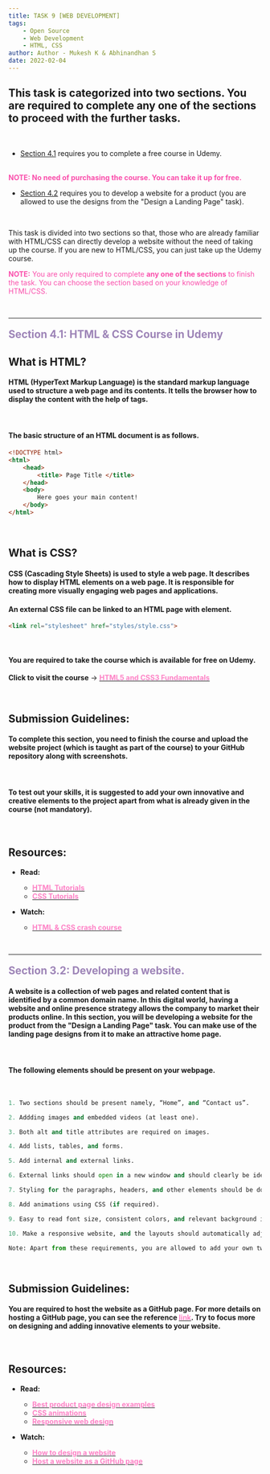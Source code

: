 ```yaml
---
title: TASK 9 [WEB DEVELOPMENT]
tags: 
    - Open Source
    - Web Development
    - HTML, CSS
author: Author - Mukesh K & Abhinandhan S
date: 2022-02-04
---
```


## This task is categorized into two sections. You are required to complete **any one of the sections** to proceed with the further tasks.

<br>

- [Section 4.1](#sec1) requires you to complete a free course in Udemy.
<br>
<b><span style="color: #FA4EAB">NOTE: No need of purchasing the course. You can take it up for free.</span></b>

- [Section 4.2](#sec2) requires you to develop a website for a product (you are allowed to use the designs from the "Design a Landing Page" task).

<br>

This task is divided into two sections so that, those who are already familiar with HTML/CSS can directly develop a website without the need of taking up the course. If you are new to HTML/CSS, you can just take up the Udemy course.

<span style="color: #FA4EAB">**NOTE:** You are only required to complete **any one of the sections** to finish the task. You can choose the section based on your knowledge of HTML/CSS.</span>

<br>

___
<div id="sec1"></div>

#### <b><span style="color: #9D84B7; font-size: 1.3rem">Section 4.1: HTML & CSS Course in Udemy</span></b>


## What is HTML?
#### HTML (HyperText Markup Language) is the standard markup language used to structure a web page and its contents. It tells the browser how to display the content with the help of tags.

<br>

#### The basic structure of an HTML document is as follows.

```html
<!DOCTYPE html>
<html>
    <head>
        <title> Page Title </title>
    </head>
    <body>
        Here goes your main content!
    </body>
</html>
```

<br>

## What is CSS?
#### CSS (Cascading Style Sheets) is used to style a web page. It describes how to display HTML elements on a web page. It is responsible for creating more visually engaging web pages and applications.

#### An external CSS file can be linked to an HTML page with <link> element.

```html
<link rel="stylesheet" href="styles/style.css">
```

<br>

#### You are required to take the course which is available for free on Udemy.

<!-- #### Click to visit the course -> [<span style="color: #FE83C6">HTML5 and CSS3 Fundamentals</span>](https://www.udemy.com/course/html5-fundamentals-for-beginners/) -->

<b>Click to visit the course</b> -> [<b><span style="color: #FE83C6">HTML5 and CSS3 Fundamentals</span></b>](https://www.udemy.com/course/html5-fundamentals-for-beginners/)

<br>

## Submission Guidelines:
#### To complete this section, you need to finish the course and upload the website project (which is taught as part of the course) to your GitHub repository along with screenshots.

<br>

#### To test out your skills, it is suggested to add your own innovative and creative elements to the project apart from what is already given in the course (not mandatory).

<br>

## Resources:

- **Read:** <br>
    - [<b><span style="color: #FE83C6">HTML Tutorials</span></b>](https://www.w3schools.com/html/) <br>
    - [<b><span style="color: #FE83C6">CSS Tutorials</span></b>](https://www.w3schools.com/css/)

- **Watch:** <br>
    - [<b><span style="color: #FE83C6">HTML & CSS crash course</span></b>](https://www.youtube.com/watch?v=kMT54MPz9oE)

<br>

___
<div id="sec2"></div>

#### <b><span style="color: #9D84B7; font-size: 1.3rem">Section 3.2: Developing a website.</span></b>

#### A website is a collection of web pages and related content that is identified by a common domain name. In this digital world, having a website and online presence strategy allows the company to market their products online. In this section, you will be developing a website for the product from the "Design a Landing Page" task. You can make use of the landing page designs from it to make an attractive home page.

<br>

#### The following elements should be present on your webpage.

<br>

```py
1. Two sections should be present namely, “Home”, and “Contact us”.

2. Addding images and embedded videos (at least one).

3. Both alt and title attributes are required on images.

4. Add lists, tables, and forms.

5. Add internal and external links.

6. External links should open in a new window and should clearly be identified either by its appearance or by a mouse hover.

7. Styling for the paragraphs, headers, and other elements should be done using an external CSS file.

8. Add animations using CSS (if required).

9. Easy to read font size, consistent colors, and relevant background image are required.

10. Make a responsive website, and the layouts should automatically adjust for desktops and mobiles.

Note: Apart from these requirements, you are allowed to add your own tweaks.
```

<br>

## Submission Guidelines:
#### You are required to host the website as a GitHub page. For more details on hosting a GitHub page, you can see the reference [<span style="color: #FE83C6">link</span>](https://www.youtube.com/watch?v=8hrJ4oN1u_8). Try to focus more on designing and adding innovative elements to your website.

<br>

## Resources:

- **Read:** <br>
    - [<b><span style="color: #FE83C6">Best product page design examples</span></b>](https://blog.hubspot.com/marketing/product-pages-love-list) <br>
    - [<b><span style="color: #FE83C6">CSS animations</span></b>](https://www.w3schools.com/css/css3_animations.asp)
    - [<b><span style="color: #FE83C6">Responsive web design</span></b>](https://www.w3schools.com/html/html_responsive.asp)

- **Watch:** <br>
    - [<b><span style="color: #FE83C6">How to design a website</span></b>](https://www.youtube.com/watch?v=eivbihqd26g)
    - [<b><span style="color: #FE83C6">Host a website as a GitHub page</span></b>](https://www.youtube.com/watch?v=8hrJ4oN1u_8)

<br>